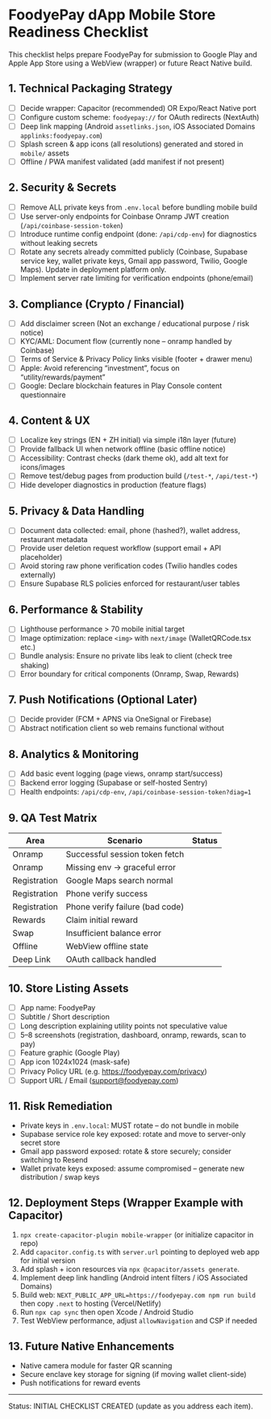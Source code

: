 # FoodyePay dApp Mobile Store Readiness Checklist

This checklist helps prepare FoodyePay for submission to Google Play and Apple App Store using a WebView (wrapper) or future React Native build.

## 1. Technical Packaging Strategy
- [ ] Decide wrapper: Capacitor (recommended) OR Expo/React Native port
- [ ] Configure custom scheme: `foodyepay://` for OAuth redirects (NextAuth)
- [ ] Deep link mapping (Android `assetlinks.json`, iOS Associated Domains `applinks:foodyepay.com`)
- [ ] Splash screen & app icons (all resolutions) generated and stored in `mobile/` assets
- [ ] Offline / PWA manifest validated (add manifest if not present)

## 2. Security & Secrets
- [ ] Remove ALL private keys from `.env.local` before bundling mobile build
- [ ] Use server-only endpoints for Coinbase Onramp JWT creation (`/api/coinbase-session-token`)
- [ ] Introduce runtime config endpoint (done: `/api/cdp-env`) for diagnostics without leaking secrets
- [ ] Rotate any secrets already committed publicly (Coinbase, Supabase service key, wallet private keys, Gmail app password, Twilio, Google Maps). Update in deployment platform only.
- [ ] Implement server rate limiting for verification endpoints (phone/email)

## 3. Compliance (Crypto / Financial)
- [ ] Add disclaimer screen (Not an exchange / educational purpose / risk notice)
- [ ] KYC/AML: Document flow (currently none – onramp handled by Coinbase)
- [ ] Terms of Service & Privacy Policy links visible (footer + drawer menu)
- [ ] Apple: Avoid referencing “investment”, focus on “utility/rewards/payment”
- [ ] Google: Declare blockchain features in Play Console content questionnaire

## 4. Content & UX
- [ ] Localize key strings (EN + ZH initial) via simple i18n layer (future)
- [ ] Provide fallback UI when network offline (basic offline notice)
- [ ] Accessibility: Contrast checks (dark theme ok), add alt text for icons/images
- [ ] Remove test/debug pages from production build (`/test-*`, `/api/test-*`)
- [ ] Hide developer diagnostics in production (feature flags)

## 5. Privacy & Data Handling
- [ ] Document data collected: email, phone (hashed?), wallet address, restaurant metadata
- [ ] Provide user deletion request workflow (support email + API placeholder)
- [ ] Avoid storing raw phone verification codes (Twilio handles codes externally)
- [ ] Ensure Supabase RLS policies enforced for restaurant/user tables

## 6. Performance & Stability
- [ ] Lighthouse performance > 70 mobile initial target
- [ ] Image optimization: replace `<img>` with `next/image` (WalletQRCode.tsx etc.)
- [ ] Bundle analysis: Ensure no private libs leak to client (check tree shaking)
- [ ] Error boundary for critical components (Onramp, Swap, Rewards)

## 7. Push Notifications (Optional Later)
- [ ] Decide provider (FCM + APNS via OneSignal or Firebase)
- [ ] Abstract notification client so web remains functional without

## 8. Analytics & Monitoring
- [ ] Add basic event logging (page views, onramp start/success)
- [ ] Backend error logging (Supabase or self-hosted Sentry)
- [ ] Health endpoints: `/api/cdp-env`, `/api/coinbase-session-token?diag=1`

## 9. QA Test Matrix
| Area | Scenario | Status |
|------|----------|--------|
| Onramp | Successful session token fetch |  |
| Onramp | Missing env -> graceful error |  |
| Registration | Google Maps search normal |  |
| Registration | Phone verify success |  |
| Registration | Phone verify failure (bad code) |  |
| Rewards | Claim initial reward |  |
| Swap | Insufficient balance error |  |
| Offline | WebView offline state |  |
| Deep Link | OAuth callback handled |  |

## 10. Store Listing Assets
- [ ] App name: FoodyePay
- [ ] Subtitle / Short description
- [ ] Long description explaining utility points not speculative value
- [ ] 5–8 screenshots (registration, dashboard, onramp, rewards, scan to pay)
- [ ] Feature graphic (Google Play)
- [ ] App icon 1024x1024 (mask-safe)
- [ ] Privacy Policy URL (e.g. https://foodyepay.com/privacy)
- [ ] Support URL / Email (support@foodyepay.com)

## 11. Risk Remediation
- Private keys in `.env.local`: MUST rotate – do not bundle in mobile
- Supabase service role key exposed: rotate and move to server-only secret store
- Gmail app password exposed: rotate & store securely; consider switching to Resend
- Wallet private keys exposed: assume compromised – generate new distribution / swap keys

## 12. Deployment Steps (Wrapper Example with Capacitor)
1. `npx create-capacitor-plugin mobile-wrapper` (or initialize capacitor in repo)
2. Add `capacitor.config.ts` with `server.url` pointing to deployed web app for initial version
3. Add splash + icon resources via `npx @capacitor/assets generate`.
4. Implement deep link handling (Android intent filters / iOS Associated Domains)
5. Build web: `NEXT_PUBLIC_APP_URL=https://foodyepay.com npm run build` then copy `.next` to hosting (Vercel/Netlify)
6. Run `npx cap sync` then open Xcode / Android Studio
7. Test WebView performance, adjust `allowNavigation` and CSP if needed

## 13. Future Native Enhancements
- Native camera module for faster QR scanning
- Secure enclave key storage for signing (if moving wallet client-side)
- Push notifications for reward events

---
Status: INITIAL CHECKLIST CREATED (update as you address each item).
